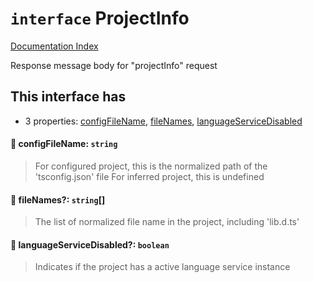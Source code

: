 # `interface` ProjectInfo

[Documentation Index](../README.md)

Response message body for "projectInfo" request

## This interface has

- 3 properties:
[configFileName](#-configfilename-string),
[fileNames](#-filenames-string),
[languageServiceDisabled](#-languageservicedisabled-boolean)


#### 📄 configFileName: `string`

> For configured project, this is the normalized path of the 'tsconfig.json' file
> For inferred project, this is undefined



#### 📄 fileNames?: `string`\[]

> The list of normalized file name in the project, including 'lib.d.ts'



#### 📄 languageServiceDisabled?: `boolean`

> Indicates if the project has a active language service instance



